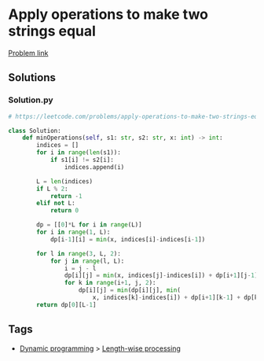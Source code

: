 # Apply operations to make two strings equal

[Problem link](https://leetcode.com/problems/apply-operations-to-make-two-strings-equal/)

## Solutions


### Solution.py
```py
# https://leetcode.com/problems/apply-operations-to-make-two-strings-equal/

class Solution:
    def minOperations(self, s1: str, s2: str, x: int) -> int:
        indices = []
        for i in range(len(s1)):
            if s1[i] != s2[i]:
                indices.append(i)

        L = len(indices)
        if L % 2:
            return -1
        elif not L:
            return 0

        dp = [[0]*L for i in range(L)]
        for i in range(1, L):
            dp[i-1][i] = min(x, indices[i]-indices[i-1])

        for l in range(3, L, 2):
            for j in range(l, L):
                i = j - l
                dp[i][j] = min(x, indices[j]-indices[i]) + dp[i+1][j-1]
                for k in range(i+1, j, 2):
                    dp[i][j] = min(dp[i][j], min(
                        x, indices[k]-indices[i]) + dp[i+1][k-1] + dp[k+1][j])
        return dp[0][L-1]
```
## Tags

* [Dynamic programming](/Collections/dynamic-programming.md#dynamic-programming) > [Length-wise processing](/Collections/dynamic-programming.md#length-wise-processing)
